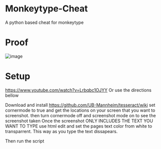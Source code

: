 # Monkeytype-Cheat
A python based cheat for monkeytype

# Proof
![image](https://user-images.githubusercontent.com/72428571/170416025-0e58355d-3a43-4846-baf2-c9ed275778d4.png)


# Setup

https://www.youtube.com/watch?v=Lrbqbc1OJYY
Or use the directions bellow

Download and install https://github.com/UB-Mannheim/tesseract/wiki
set cornermode to true and get the locations on your screen that you want to screenshot.
then turn cornermode off and screenshot mode on to see the screenshot taken
Once the screenshot ONLY INCLUDES THE TEXT YOU WANT TO TYPE use html edit and set the
pages text color from white to transparrent. This way as you type the text dissapears.

Then run the script

